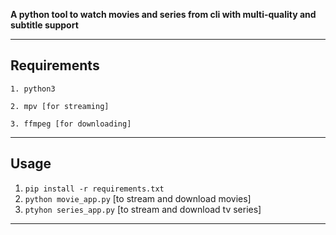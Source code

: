 **A python tool to watch movies and series from cli with multi-quality and subtitle support**
***

## Requirements
``1. python3``


``2. mpv [for streaming]``


``3. ffmpeg [for downloading]``



***
## Usage

1. ``pip install -r requirements.txt``
2. ``python movie_app.py`` [to stream and download movies]
3. ``ptyhon series_app.py`` [to stream and download tv series]

***

